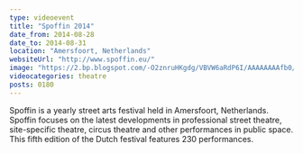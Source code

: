 ```yaml
---
type: videoevent
title: "Spoffin 2014"
date_from: 2014-08-28
date_to: 2014-08-31
location: "Amersfoort, Netherlands"
websiteUrl: "http://www.spoffin.eu/"
image: "https://2.bp.blogspot.com/-O2znruHKgdg/VBVW6aRdP6I/AAAAAAAAfb0/zEDRzxYKQHk/s1600/dsc06473.picasaweb.jpg"
videocategories: theatre
posts: 0180
---
```


Spoffin is a yearly street arts festival held in Amersfoort, Netherlands. Spoffin focuses on the latest developments in professional street theatre, site-specific theatre, circus theatre and other performances in public space. This fifth edition of the Dutch festival features 230 performances.
